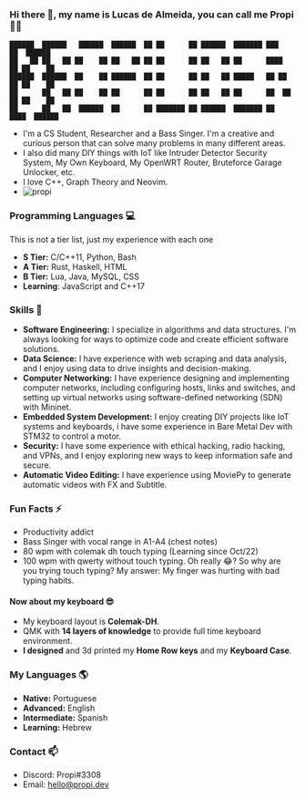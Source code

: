 ### Hi there 👋, my name is **Lucas de Almeida**, you can call me **Propi** :scientist:

```
██████  ██████   ██████  ██████  ██ ██      ██ ██████  ███████ ███    ██  ██████  
██   ██ ██   ██ ██    ██ ██   ██ ██ ██      ██ ██   ██ ██      ████   ██ ██    ██ 
██████  ██████  ██    ██ ██████  ██ ██      ██ ██   ██ █████   ██ ██  ██ ██    ██ 
██      ██   ██ ██    ██ ██      ██ ██      ██ ██   ██ ██      ██  ██ ██ ██    ██ 
██      ██   ██  ██████  ██      ██ ███████ ██ ██████  ███████ ██   ████  ██████
```

- I'm a CS Student, Researcher and a Bass Singer. I'm a creative and curious person that can solve many problems in many different areas.
- I also did many DIY things with IoT like Intruder Detector Security System, My Own Keyboard, My OpenWRT Router, Bruteforce Garage Unlocker, etc.
- I love C++, Graph Theory and Neovim.
- ![propi](https://user-images.githubusercontent.com/105776775/236694629-26b8b07f-0181-4f6c-94b6-84d746762348.gif)


### Programming Languages :computer:
This is not a tier list, just my experience with each one
- **S Tier:** C/C++11, Python, Bash
- **A Tier:** Rust, Haskell, HTML
- **B Tier:** Lua, Java, MySQL, CSS
- **Learning**: JavaScript and C++17
### Skills :ninja:
- **Software Engineering:** I specialize in algorithms and data structures. I'm always looking for ways to optimize code and create efficient software solutions.
- **Data Science:** I have experience with web scraping and data analysis, and I enjoy using data to drive insights and decision-making.
- **Computer Networking:** I have experience designing and implementing computer networks, including configuring hosts, links and switches, and setting up virtual networks using software-defined networking (SDN) with Mininet.
- **Embedded System Development:** I enjoy creating DIY projects like IoT systems and keyboards, i have some experience in Bare Metal Dev with STM32 to control a motor.
- **Security:** I have some experience with ethical hacking, radio hacking, and VPNs, and I enjoy exploring new ways to keep information safe and secure.
- **Automatic Video Editing:** I have experience using MoviePy to generate automatic videos with FX and Subtitle.
### Fun Facts ⚡
- Productivity addict
- Bass Singer with vocal range in A1-A4 (chest notes)
- 80 wpm with colemak dh touch typing (Learning since Oct/22)
- 100 wpm with qwerty without touch typing. Oh really :joy:? So why are you trying touch typing? My answer: My finger was hurting with bad typing habits.
#### Now about my keyboard 😎
- My keyboard layout is **Colemak-DH**.
- QMK with **14 layers of knowledge** to provide full time keyboard environment.
- **I designed** and 3d printed my **Home Row keys** and my **Keyboard Case**.
### My Languages :earth_americas:
- **Native:** Portuguese
- **Advanced:** English
- **Intermediate:** Spanish
- **Learning:** Hebrew
### Contact 📫
- Discord: Propi#3308
- Email: hello@propi.dev
